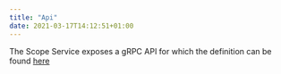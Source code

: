 ```yaml
---
title: "Api"
date: 2021-03-17T14:12:51+01:00
---
```


The Scope Service exposes a gRPC API for which the definition can be found [here](https://github.com/nlnwa/veidemann-api/blob/master/protobuf/scopechecker/v1/scopechecker.proto)
